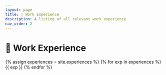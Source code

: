 ```yaml
---
layout: page
title: 💼 Work Experience
description: A listing of all relevant work experience
nav_order: 2
---
```


# 💼 Work Experience

{% assign experiences = site.experiences %}
{% for exp in experiences %}
{{ exp }}
{% endfor %}

<!-- {% assign teaching_assistants = site.staffers | where: 'role', 'Teaching Assistant' %}
{% assign num_teaching_assistants = teaching_assistants | size %}
{% if num_teaching_assistants != 0 %}

## Teaching Assistants

{% for staffer in teaching_assistants %}
{{ staffer }}
{% endfor %}
{% endif %} -->